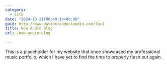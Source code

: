 ```yaml
---
category:
  - site
date: "2024-10-21T00:40:14+00:00"
guid: http://www.davidcraddockaudio.com/?p=1
title: New Audio Blog
url: /new-audio-blog

---
```


This is a placeholder for my website that once showcased my professional music portfolio, which I have yet to find the time to properly flesh out again.


